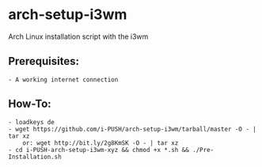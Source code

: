 # arch-setup-i3wm
Arch Linux installation script with the i3wm


## Prerequisites:
	- A working internet connection
	
## How-To:
	- loadkeys de
	- wget https://github.com/i-PUSH/arch-setup-i3wm/tarball/master -O - | tar xz
		or: wget http://bit.ly/2g8KmSK -O - | tar xz
	- cd i-PUSH-arch-setup-i3wm-xyz && chmod +x *.sh && ./Pre-Installation.sh
